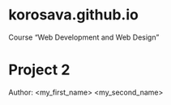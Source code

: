 # korosava.github.io
Course “Web Development and Web Design”
# Project 2
Author: <my_first_name> <my_second_name>
